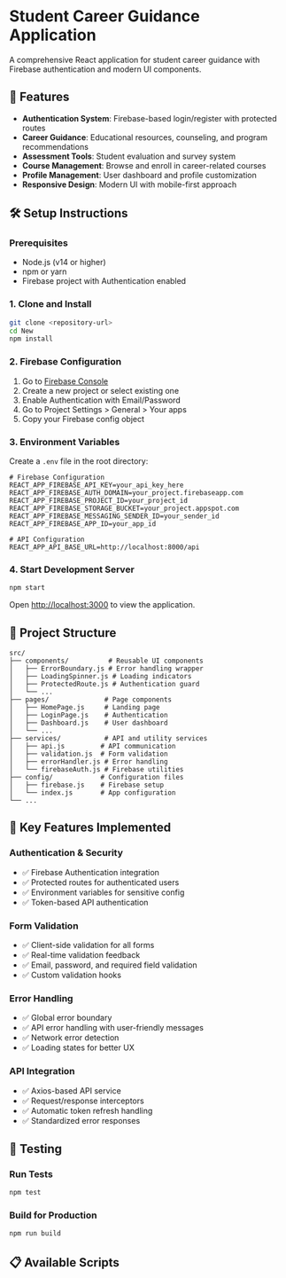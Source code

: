 # Student Career Guidance Application

A comprehensive React application for student career guidance with Firebase authentication and modern UI components.

## 🚀 Features

- **Authentication System**: Firebase-based login/register with protected routes
- **Career Guidance**: Educational resources, counseling, and program recommendations
- **Assessment Tools**: Student evaluation and survey system
- **Course Management**: Browse and enroll in career-related courses
- **Profile Management**: User dashboard and profile customization
- **Responsive Design**: Modern UI with mobile-first approach

## 🛠️ Setup Instructions

### Prerequisites

- Node.js (v14 or higher)
- npm or yarn
- Firebase project with Authentication enabled

### 1. Clone and Install

```bash
git clone <repository-url>
cd New
npm install
```

### 2. Firebase Configuration

1. Go to [Firebase Console](https://console.firebase.google.com/)
2. Create a new project or select existing one
3. Enable Authentication with Email/Password
4. Go to Project Settings > General > Your apps
5. Copy your Firebase config object

### 3. Environment Variables

Create a `.env` file in the root directory:

```env
# Firebase Configuration
REACT_APP_FIREBASE_API_KEY=your_api_key_here
REACT_APP_FIREBASE_AUTH_DOMAIN=your_project.firebaseapp.com
REACT_APP_FIREBASE_PROJECT_ID=your_project_id
REACT_APP_FIREBASE_STORAGE_BUCKET=your_project.appspot.com
REACT_APP_FIREBASE_MESSAGING_SENDER_ID=your_sender_id
REACT_APP_FIREBASE_APP_ID=your_app_id

# API Configuration
REACT_APP_API_BASE_URL=http://localhost:8000/api
```

### 4. Start Development Server

```bash
npm start
```

Open [http://localhost:3000](http://localhost:3000) to view the application.

## 📁 Project Structure

```
src/
├── components/          # Reusable UI components
│   ├── ErrorBoundary.js # Error handling wrapper
│   ├── LoadingSpinner.js # Loading indicators
│   ├── ProtectedRoute.js # Authentication guard
│   └── ...
├── pages/              # Page components
│   ├── HomePage.js     # Landing page
│   ├── LoginPage.js    # Authentication
│   ├── Dashboard.js    # User dashboard
│   └── ...
├── services/           # API and utility services
│   ├── api.js         # API communication
│   ├── validation.js  # Form validation
│   ├── errorHandler.js # Error handling
│   └── firebaseAuth.js # Firebase utilities
├── config/            # Configuration files
│   ├── firebase.js    # Firebase setup
│   └── index.js       # App configuration
└── ...
```

## 🔧 Key Features Implemented

### Authentication & Security
- ✅ Firebase Authentication integration
- ✅ Protected routes for authenticated users
- ✅ Environment variables for sensitive config
- ✅ Token-based API authentication

### Form Validation
- ✅ Client-side validation for all forms
- ✅ Real-time validation feedback
- ✅ Email, password, and required field validation
- ✅ Custom validation hooks

### Error Handling
- ✅ Global error boundary
- ✅ API error handling with user-friendly messages
- ✅ Network error detection
- ✅ Loading states for better UX

### API Integration
- ✅ Axios-based API service
- ✅ Request/response interceptors
- ✅ Automatic token refresh handling
- ✅ Standardized error responses

## 🧪 Testing

### Run Tests
```bash
npm test
```

### Build for Production
```bash
npm run build
```

## 📋 Available Scripts
